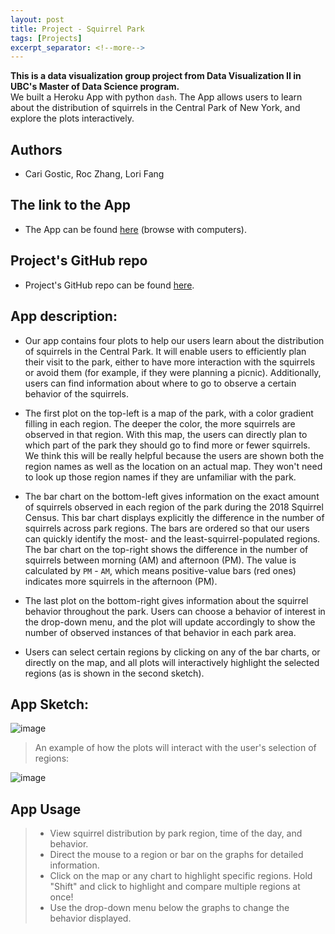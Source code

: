 ```yaml
---
layout: post
title: Project - Squirrel Park
tags: [Projects]
excerpt_separator: <!--more-->
---
```


__This is a data visualization group project from Data Visualization II in UBC's Master of Data Science program.__ <br/>
We built a Heroku App with python `dash`. The App allows users to learn about the distribution of squirrels in the Central Park of New York, and explore the plots interactively.     
<!--more-->
## Authors 
* Cari Gostic, Roc Zhang, Lori Fang

## The link to the App
* The App can be found [here](https://dsci-532-group203-milestone2.herokuapp.com/) (browse with computers).  

## Project's GitHub repo 
* Project's GitHub repo can be found [here](https://github.com/UBC-MDS/DSCI-532_group-203_Lab1-2).  

## App description:
* Our app contains four plots to help our users learn about the distribution of squirrels in the Central Park. It will enable users to  efficiently plan their visit to the park, either to have more interaction with the squirrels or avoid them (for example, if they were planning a picnic). Additionally, users can find information about where to go to observe a certain behavior of the squirrels.  

* The first plot on the top-left is a map of the park, with a color gradient filling in each region. The deeper the color, the more squirrels are observed in that region. With this map, the users can directly plan to which part of the park they should go to find more or fewer squirrels. We think this will be really helpful because the users are shown both the region names as well as the location on an actual map. They won't need to look up those region names if they are unfamiliar with the park.  

* The bar chart on the bottom-left gives information on the exact amount of squirrels observed in each region of the park during the 2018 Squirrel Census. This bar chart displays explicitly the difference in the number of squirrels across park regions. The bars are ordered so that our users can quickly identify the most- and the least-squirrel-populated regions. The bar chart on the top-right shows the difference in the number of squirrels between morning (AM) and afternoon (PM). The value is calculated by `PM` - `AM`, which means positive-value bars (red ones) indicates more squirrels in the afternoon (PM).  

* The last plot on the bottom-right gives information about the squirrel behavior throughout the park. Users can choose a behavior of interest in the drop-down menu, and the plot will update accordingly to show the number of observed instances of that behavior in each park area.   

* Users can select certain regions by clicking on any of the bar charts, or directly on the map, and all plots will interactively highlight the selected regions (as is shown in the second sketch). 


## App Sketch:

![image](https://i.ibb.co/sKKNZzw/Screen-Shot-2019-11-22-at-11-15-11-AM.png)  

> An example of how the plots will interact with the user's selection of regions:

![image](https://i.ibb.co/7Vk3qJ0/Screen-Shot-2019-11-22-at-3-11-33-PM.png)  

## App Usage 
> * View squirrel distribution by park region, time of the day, and behavior.    
> * Direct the mouse to a region or bar on the graphs for detailed information.   
> * Click on the map or any chart to highlight specific regions. Hold "Shift" and click to highlight and compare multiple regions at once!  
> * Use the drop-down menu below the graphs to change the behavior displayed.   
